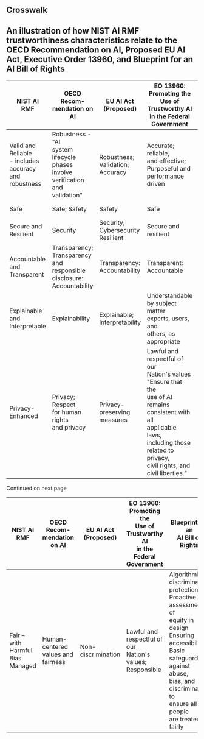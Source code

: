 ## Crosswalk

## An illustration of how NIST AI RMF trustworthiness characteristics relate to the OECD Recommendation on AI, Proposed EU AI Act, Executive Order 13960, and Blueprint for an AI Bill of Rights

| NIST AI RMF                                                    | OECD Recom-<br>mendation on AI                                                            | EU AI Act<br>(Proposed)                 | EO 13960:<br>Promoting the<br>Use of<br>Trustworthy AI<br>in the Federal<br>Government                                                                                                                                     | Blueprint for an<br>AI Bill of Rights                       |
|----------------------------------------------------------------|-------------------------------------------------------------------------------------------|-----------------------------------------|----------------------------------------------------------------------------------------------------------------------------------------------------------------------------------------------------------------------------|-------------------------------------------------------------|
| Valid and Reliable<br>- includes<br>accuracy and<br>robustness | Robustness - "AI<br>system lifecycle<br>phases involve<br>verification and<br>validation" | Robustness;<br>Validation;<br>Accuracy  | Accurate; reliable,<br>and effective;<br>Purposeful and<br>performance<br>driven                                                                                                                                           | Validity;<br>Accuracy;<br>Reliability/reliable              |
| Safe                                                           | Safe; Safety                                                                              | Safety                                  | Safe                                                                                                                                                                                                                       | Safe and effective                                          |
| Secure and<br>Resilient                                        | Security                                                                                  | Security;<br>Cybersecurity<br>Resilient | Secure and<br>resilient                                                                                                                                                                                                    | Secure                                                      |
| Accountable and<br>Transparent                                 | Transparency;<br>Transparency and<br>responsible<br>disclosure:<br>Accountability         | Transparency:<br>Accountability         | Transparent:<br>Accountable                                                                                                                                                                                                | Accountability<br>reporting;<br>Transparency                |
| Explainable and<br>Interpretable                               | Explainability                                                                            | Explainable;<br>Interpretability        | Understandable<br>by subject matter<br>experts, users, and<br>others, as<br>appropriate                                                                                                                                    | Notice and<br>explanation;<br>Explainable;<br>Interpretable |
| Privacy-Enhanced                                               | Privacy; Respect<br>for human rights<br>and privacy                                       | Privacy-<br>preserving<br>measures      | Lawful and<br>respectful of our<br>Nation's values<br>"Ensure that the<br>use of AI remains<br>consistent with all<br>applicable laws,<br>including those<br>related to privacy,<br>civil rights, and<br>civil liberties." | Privacy; Data<br>privacy                                    |

Continued on next page

| NIST AI RMF                            | OECD Recom-<br>mendation on AI           | EU AI Act<br>(Proposed) | EO 13960:<br>Promoting the<br>Use of<br>Trustworthy AI<br>in the Federal<br>Government | Blueprint for an<br>AI Bill of Rights                                                                                                                                                                                                            |
|----------------------------------------|------------------------------------------|-------------------------|----------------------------------------------------------------------------------------|--------------------------------------------------------------------------------------------------------------------------------------------------------------------------------------------------------------------------------------------------|
| Fair – with<br>Harmful Bias<br>Managed | Human-centered<br>values and<br>fairness | Non-<br>discrimination  | Lawful and<br>respectful of our<br>Nation's values;<br>Responsible                     | Algorithmic<br>discrimination<br>protections;<br>Proactive<br>assessment of<br>equity in design<br>Ensuring<br>accessibility;<br>Basic safeguards<br>against abuse,<br>bias, and<br>discrimination to<br>ensure all people<br>are treated fairly |